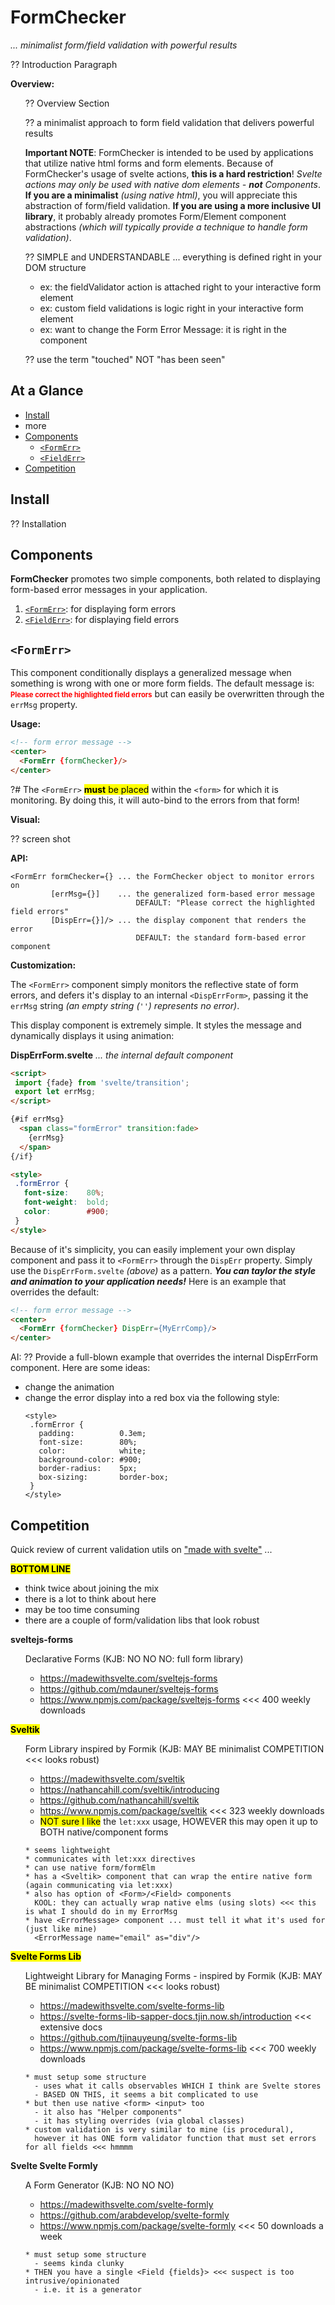 # FormChecker 

*... minimalist form/field validation with powerful results*

?? Introduction Paragraph

<!--- *** Section ************************************************************************* ---> 
**Overview:**

<ul><!--- indentation hack for github - other attempts with style is stripped (be careful with number bullets) ---> 

?? Overview Section

?? a minimalist approach to form field validation that delivers powerful results

**Important NOTE**: FormChecker is intended to be used by applications
that utilize native html forms and form elements.  Because of
FormChecker's usage of svelte actions, **this is a hard restriction**!
_Svelte actions may only be used with native dom elements - **not**
Components_.  **If you are a minimalist** _(using native html)_, you will
appreciate this abstraction of form/field validation.  **If you are
using a more inclusive UI library**, it probably already promotes
Form/Element component abstractions _(which will typically provide a
technique to handle form validation)_.

?? SIMPLE and UNDERSTANDABLE ... everything is defined right in your DOM structure
- ex: the fieldValidator action is attached right to your interactive form element
- ex: custom field validations is logic right in your interactive form element
- ex: want to change the Form Error Message: it is right in the <FormErr> component

?? use the term "touched" NOT "has been seen"


</ul>

<!--- *** Section ************************************************************************* ---> 
## At a Glance

- [Install](#install)
- more
- [Components](#components)
  - [`<FormErr>`]
  - [`<FieldErr>`]
- [Competition](#competition)


<!--- *** Section ************************************************************************* ---> 
## Install

?? Installation


<!--- *** Section ************************************************************************* ---> 
## Components

**FormChecker** promotes two simple components, both related to
displaying form-based error messages in your application.

1. [`<FormErr>`]: for displaying form errors
2. [`<FieldErr>`]: for displaying field errors


<!--- *** Section ************************************************************************* ---> 
## `<FormErr>`

This component conditionally displays a generalized message when
something is wrong with one or more form fields.  The default message
is: <span style="font-size: 80%; font-weight: bold; color:red;">Please
correct the highlighted field errors</span> but can easily be
overwritten through the `errMsg` property.

**Usage:**

```html
<!-- form error message -->
<center>
  <FormErr {formChecker}/>
</center>
```

?# The `<FormErr>` <mark>**must** be placed</mark> within the `<form>`
for which it is monitoring.  By doing this, it will auto-bind to the
errors from that form!

**Visual:**

?? screen shot

**API:**
```
<FormErr formChecker={} ... the FormChecker object to monitor errors on
         [errMsg={}]    ... the generalized form-based error message
                            DEFAULT: "Please correct the highlighted field errors"
         [DispErr={}]/> ... the display component that renders the error
                            DEFAULT: the standard form-based error component
```

**Customization:**

The `<FormErr>` component simply monitors the reflective state of form
errors, and defers it's display to an internal `<DispErrForm>`,
passing it the `errMsg` string _(an empty string (`''`) represents no
error)_.

This display component is extremely simple.  It styles the message and
dynamically displays it using animation:

**DispErrForm.svelte** _... the internal default component_
```html
<script>
 import {fade} from 'svelte/transition';
 export let errMsg;
</script>

{#if errMsg}
  <span class="formError" transition:fade>
    {errMsg}
  </span>
{/if}

<style>
 .formError {
   font-size:    80%;
   font-weight:  bold;
   color:        #900;
 }
</style>
```

Because of it's simplicity, you can easily implement your own display
component and pass it to `<FormErr>` through the `DispErr` property.
Simply use the `DispErrForm.svelte` _(above)_ as a pattern.  _**You
can taylor the style and animation to your application needs!**_ Here
is an example that overrides the default:

```html
<!-- form error message -->
<center>
  <FormErr {formChecker} DispErr={MyErrComp}/>
</center>
```

AI: ?? Provide a full-blown example that overrides the internal DispErrForm component.  Here are some ideas:

- change the animation
- change the error display into a red box via the following style:
  ```
  <style>
   .formError {
     padding:          0.3em;
     font-size:        80%;
     color:            white;
     background-color: #900;
     border-radius:    5px;
     box-sizing:       border-box;
   }
  </style>
  ```


<!--- *** Section ************************************************************************* ---> 
## Competition

Quick review of current validation utils on ["made with svelte"] ...

**<mark>BOTTOM LINE</mark>**
- think twice about joining the mix
- there is a lot to think about here
- may be too time consuming
- there are a couple of form/validation libs that look robust



**sveltejs-forms**
<ul>
Declarative Forms (KJB: NO NO NO: full form library)

- https://madewithsvelte.com/sveltejs-forms
- https://github.com/mdauner/sveltejs-forms
- https://www.npmjs.com/package/sveltejs-forms <<< 400 weekly downloads

</ul>



**<mark>Sveltik</mark>**
<ul>
Form Library inspired by Formik (KJB: MAY BE minimalist COMPETITION <<< looks robust)

- https://madewithsvelte.com/sveltik
- https://nathancahill.com/sveltik/introducing
- https://github.com/nathancahill/sveltik
- https://www.npmjs.com/package/sveltik <<< 323 weekly downloads
- <mark>NOT sure I like</mark> the `let:xxx` usage, HOWEVER this may open it up to BOTH native/component forms

```
* seems lightweight
* communicates with let:xxx directives
* can use native form/formElm
* has a <Sveltik> component that can wrap the entire native form (again communicating via let:xxx)
* also has option of <Form>/<Field> components
  KOOL: they can actually wrap native elms (using slots) <<< this is what I should do in my ErrorMsg
* have <ErrorMessage> component ... must tell it what it's used for (just like mine)
  <ErrorMessage name="email" as="div"/>
```
</ul>



**<mark>Svelte Forms Lib</mark>**
<ul>
Lightweight Library for Managing Forms - inspired by Formik (KJB: MAY BE minimalist COMPETITION <<< looks robust)

- https://madewithsvelte.com/svelte-forms-lib
- https://svelte-forms-lib-sapper-docs.tjin.now.sh/introduction <<< extensive docs
- https://github.com/tjinauyeung/svelte-forms-lib
- https://www.npmjs.com/package/svelte-forms-lib <<< 700 weekly downloads

```
* must setup some structure
  - uses what it calls observables WHICH I think are Svelte stores
  - BASED ON THIS, it seems a bit complicated to use
* but then use native <form> <input> too
  - it also has "Helper components"
  - it has styling overrides (via global classes)
* custom validation is very similar to mine (is procedural), 
  however it has ONE form validator function that must set errors for all fields <<< hmmmm
```
</ul>



**Svelte Svelte Formly**
<ul>
A Form Generator (KJB: NO NO NO)

- https://madewithsvelte.com/svelte-formly
- https://github.com/arabdevelop/svelte-formly
- https://www.npmjs.com/package/svelte-formly <<< 50 downloads a week

```
* must setup some structure
  - seems kinda clunky
* THEN you have a single <Field {fields}> <<< suspect is too intrusive/opinionated
  - i.e. it is a generator
```
</ul>






<!--- *** REFERENCE LINKS ************************************************************************* ---> 

<!--- **FormChecker** ---> 
[`<FormErr>`]:       #formerr
[`<FieldErr>`]:      #fielderr


<!--- external links ---> 

["made with svelte"]:  https://madewithsvelte.com/form

